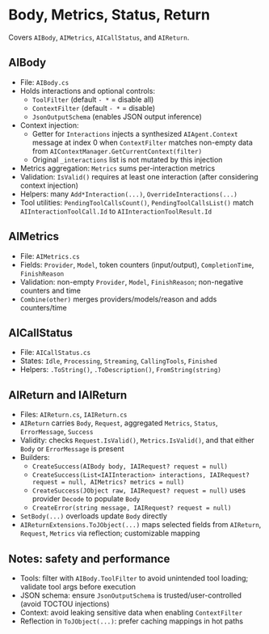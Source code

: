 # Body, Metrics, Status, Return

Covers `AIBody`, `AIMetrics`, `AICallStatus`, and `AIReturn`.

## AIBody
- File: `AIBody.cs`
- Holds interactions and optional controls:
  - `ToolFilter` (default `- *` = disable all)
  - `ContextFilter` (default `- *` = disable)
  - `JsonOutputSchema` (enables JSON output inference)
- Context injection:
  - Getter for `Interactions` injects a synthesized `AIAgent.Context` message at index 0 when `ContextFilter` matches non-empty data from `AIContextManager.GetCurrentContext(filter)`
  - Original `_interactions` list is not mutated by this injection
- Metrics aggregation: `Metrics` sums per-interaction metrics
- Validation: `IsValid()` requires at least one interaction (after considering context injection)
- Helpers: many `Add*Interaction(...)`, `OverrideInteractions(...)`
- Tool utilities: `PendingToolCallsCount()`, `PendingToolCallsList()` match `AIInteractionToolCall.Id` to `AIInteractionToolResult.Id`

## AIMetrics
- File: `AIMetrics.cs`
- Fields: `Provider`, `Model`, token counters (input/output), `CompletionTime`, `FinishReason`
- Validation: non-empty `Provider`, `Model`, `FinishReason`; non-negative counters and time
- `Combine(other)` merges providers/models/reason and adds counters/time

## AICallStatus
- File: `AICallStatus.cs`
- States: `Idle`, `Processing`, `Streaming`, `CallingTools`, `Finished`
- Helpers: `.ToString()`, `.ToDescription()`, `FromString(string)`

## AIReturn and IAIReturn
- Files: `AIReturn.cs`, `IAIReturn.cs`
- `AIReturn` carries `Body`, `Request`, aggregated `Metrics`, `Status`, `ErrorMessage`, `Success`
- Validity: checks `Request.IsValid()`, `Metrics.IsValid()`, and that either `Body` or `ErrorMessage` is present
- Builders:
  - `CreateSuccess(AIBody body, IAIRequest? request = null)`
  - `CreateSuccess(List<IAIInteraction> interactions, IAIRequest? request = null, AIMetrics? metrics = null)`
  - `CreateSuccess(JObject raw, IAIRequest? request = null)` uses provider `Decode` to populate `Body`
  - `CreateError(string message, IAIRequest? request = null)`
- `SetBody(...)` overloads update `Body` directly
- `AIReturnExtensions.ToJObject(...)` maps selected fields from `AIReturn`, `Request`, `Metrics` via reflection; customizable mapping

## Notes: safety and performance
- Tools: filter with `AIBody.ToolFilter` to avoid unintended tool loading; validate tool args before execution
- JSON schema: ensure `JsonOutputSchema` is trusted/user-controlled (avoid TOCTOU injections)
- Context: avoid leaking sensitive data when enabling `ContextFilter`
- Reflection in `ToJObject(...)`: prefer caching mappings in hot paths
